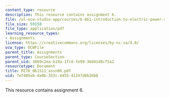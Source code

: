 ```yaml
---
content_type: resource
description: This resource contains assignment 6.
file: /ol-ocw-studio-app/courses/6-061-introduction-to-electric-power-systems-spring-2011/7ef405ebda9b353c445541247d0b26b8_MIT6_061S11_assn06.pdf
file_size: 59158
file_type: application/pdf
learning_resource_types:
- Assignments
license: https://creativecommons.org/licenses/by-nc-sa/4.0/
ocw_type: OCWFile
parent_title: Assignments
parent_type: CourseSection
parent_uid: 3869c2ea-b19a-1fcd-fe99-36d41d8cf5a2
resourcetype: Document
title: MIT6_061S11_assn06.pdf
uid: 7ef405eb-da9b-353c-4455-41247d0b26b8
---
```

This resource contains assignment 6.